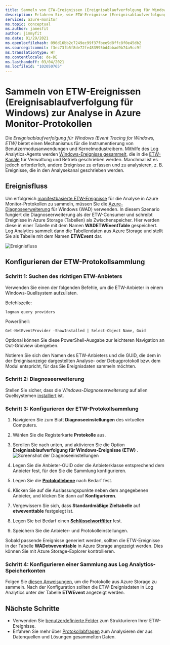 ```yaml
---
title: Sammeln von ETW-Ereignissen (Ereignisablaufverfolgung für Windows) zur Analyse in Azure Monitor-Protokollen
description: Erfahren Sie, wie ETW-Ereignisse (Ereignisablaufverfolgung für Windows) zur Analyse in Azure Monitor-Protokollen gesammelt werden.
services: azure-monitor
ms.topic: conceptual
ms.author: jamesfit
author: jimmyfit
ms.date: 01/29/2021
ms.openlocfilehash: 096d16bb2c7249ec99f37fbee9d8ffc8f0e45db2
ms.sourcegitcommit: f3ec73fb5f8de72fe483995bd4bbad9b74a9cc9f
ms.translationtype: HT
ms.contentlocale: de-DE
ms.lasthandoff: 03/04/2021
ms.locfileid: "102050765"
---
```

# <a name="collecting-event-tracing-for-windows-etw-events-for-analysis-azure-monitor-logs"></a>Sammeln von ETW-Ereignissen (Ereignisablaufverfolgung für Windows) zur Analyse in Azure Monitor-Protokollen

Die *Ereignisablaufverfolgung für Windows (Event Tracing for Windows, ETW)* bietet einen Mechanismus für die Instrumentierung von Benutzermodusanwendungen und Kernelmodustreibern. Mithilfe des Log Analytics-Agents werden [Windows-Ereignisse gesammelt](./data-sources-windows-events.md), die in die [ETW-Kanäle](/windows/win32/wes/eventmanifestschema-channeltype-complextype) für Verwaltung und Betrieb geschrieben werden. Manchmal ist es jedoch erforderlich, andere Ereignisse zu erfassen und zu analysieren, z. B. Ereignisse, die in den Analysekanal geschrieben werden.  

## <a name="event-flow"></a>Ereignisfluss

Um erfolgreich [manifestbasierte ETW-Ereignisse](/windows/win32/etw/about-event-tracing#types-of-providers) für die Analyse in Azure Monitor-Protokollen zu sammeln, müssen Sie die [Azure-Diagnoseerweiterung](./diagnostics-extension-overview.md) für Windows (WAD) verwenden. In diesem Szenario fungiert die Diagnoseerweiterung als der ETW-Consumer und schreibt Ereignisse in Azure Storage (Tabellen) als Zwischenspeicher. Hier werden diese in einer Tabelle mit dem Namen **WADETWEventTable** gespeichert. Log Analytics sammelt dann die Tabellendaten aus Azure Storage und stellt Sie als Tabelle mit dem Namen **ETWEvent** dar.

![Ereignisfluss](./media/data-sources-event-tracing-windows/event-flow.png)

## <a name="configuring-etw-log-collection"></a>Konfigurieren der ETW-Protokollsammlung

### <a name="step-1-locate-the-correct-etw-provider"></a>Schritt 1: Suchen des richtigen ETW-Anbieters

Verwenden Sie einen der folgenden Befehle, um die ETW-Anbieter in einem Windows-Quellsystem aufzulisten.

Befehlszeile:

```
logman query providers
```

PowerShell:
```
Get-NetEventProvider -ShowInstalled | Select-Object Name, Guid
```
Optional können Sie diese PowerShell-Ausgabe zur leichteren Navigation an Out-Gridview übergeben.

Notieren Sie sich den Namen des ETW-Anbieters und die GUID, die dem in der Ereignisanzeige dargestellten Analyse- oder Debugprotokoll bzw. dem Modul entspricht, für das Sie Ereignisdaten sammeln möchten.

### <a name="step-2-diagnostics-extension"></a>Schritt 2: Diagnoseerweiterung

Stellen Sie sicher, dass die *Windows-Diagnoseerweiterung* auf allen Quellsystemen [installiert](./diagnostics-extension-windows-install.md#install-with-azure-portal) ist.

### <a name="step-3-configure-etw-log-collection"></a>Schritt 3: Konfigurieren der ETW-Protokollsammlung

1. Navigieren Sie zum Blatt **Diagnoseeinstellungen** des virtuellen Computers.

2. Wählen Sie die Registerkarte **Protokolle** aus.

3. Scrollen Sie nach unten, und aktivieren Sie die Option **Ereignisablaufverfolgung für Windows-Ereignisse (ETW)** . ![Screenshot der Diagnoseeinstellungen](./media/data-sources-event-tracing-windows/enable-event-tracing-windows-collection.png)

4. Legen Sie die Anbieter-GUID oder die Anbieterklasse entsprechend dem Anbieter fest, für den Sie die Sammlung konfigurieren.

5. Legen Sie die [**Protokollebene**](/windows/win32/etw/configuring-and-starting-an-event-tracing-session) nach Bedarf fest.

6. Klicken Sie auf die Auslassungspunkte neben dem angegebenen Anbieter, und klicken Sie dann auf **Konfigurieren**.

7. Vergewissern Sie sich, dass **Standardmäßige Zieltabelle** auf **etweventtable** festgelegt ist.

8. Legen Sie bei Bedarf einen [**Schlüsselwortfilter**](/windows/win32/wes/defining-keywords-used-to-classify-types-of-events) fest.

9. Speichern Sie die Anbieter- und Protokolleinstellungen.

Sobald passende Ereignisse generiert werden, sollten die ETW-Ereignisse in der Tabelle **WADetweventtable** in Azure Storage angezeigt werden. Dies können Sie mit Azure Storage-Explorer kontrollieren.

### <a name="step-4-configure-log-analytics-storage-account-collection"></a>Schritt 4: Konfigurieren einer Sammlung aus Log Analytics-Speicherkonten

Folgen Sie [diesen Anweisungen](https://docs.microsoft.com/azure/azure-monitor/essentials/diagnostics-extension-logs#collect-logs-from-azure-storage), um die Protokolle aus Azure Storage zu sammeln. Nach der Konfiguration sollten die ETW-Ereignisdaten in Log Analytics unter der Tabelle **ETWEvent** angezeigt werden.

## <a name="next-steps"></a>Nächste Schritte
- Verwenden Sie [benutzerdefinierte Felder](../logs/custom-fields.md) zum Strukturieren Ihrer ETW-Ereignisse.
- Erfahren Sie mehr über [Protokollabfragen](../logs/log-query-overview.md) zum Analysieren der aus Datenquellen und Lösungen gesammelten Daten.
